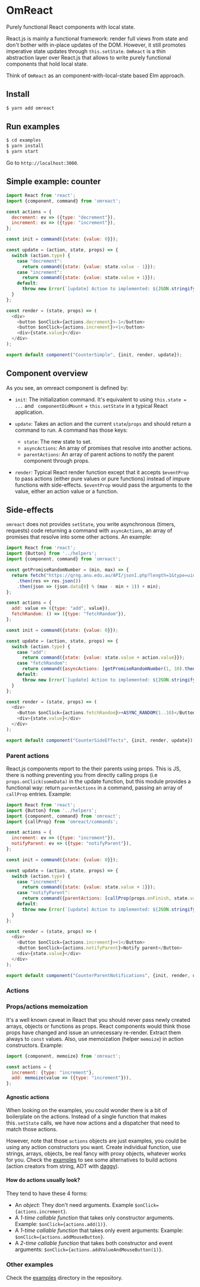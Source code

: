 # OmReact

Purely functional React components with local state.

React.js is mainly a functional framework: render full views from state and don't bother with in-place updates of the DOM. However, it still promotes imperative state updates through `this.setState`. `OmReact` is a thin abstraction layer over React.js that allows to write purely functional components that hold local state.

Think of `OmReact` as an component-with-local-state based Elm approach.

## Install

```sh
$ yarn add omreact
```

## Run examples

```sh
$ cd examples
$ yarn install
$ yarn start
```

Go to `http://localhost:3000`.

## Simple example: counter

```js
import React from 'react';
import {component, command} from 'omreact';

const actions = {
  decrement: ev => ({type: "decrement"}),
  increment: ev => ({type: "increment"}),
};

const init = command({state: {value: 0}});

const update = (action, state, props) => {
  switch (action.type) {
    case "decrement":
      return command({state: {value: state.value - 1}});
    case "increment":
      return command({state: {value: state.value + 1}});
    default:
      throw new Error(`[update] Action to implemented: ${JSON.stringify(action)}`);
  }
};

const render = (state, props) => (
  <div>
    <button $onClick={actions.decrement}>-1</button>
    <button $onClick={actions.increment}>+1</button>
    <div>{state.value}</div>
  </div>
);

export default component("CounterSimple", {init, render, update});
```

## Component overview

As you see, an omreact component is defined by:

- `init`: The initialization command. It's equivalent to using `this.state = ...` and ` componentDidMount` + `this.setState` in a typical React application.

- `update`: Takes an action and the current `state`/`props` and should return a command to run. A command has those keys:

  - `state`: The new state to set.
  - `asyncActions`: An array of promises that resolve into another actions.
  - `parentActions`: An array of parent actions to notify the parent component through props.

- `render`: Typical React render function except that it accepts `$eventProp` to pass actions (either pure values or pure functions) instead of impure functions with side-effects. `$eventProp` would pass the arguments to the value, either an action value or a function.

## Side-effects

`omreact` does not provides `setState`, you write asynchronous (timers, requests) code returning a command with `asyncActions`, an array of promises that resolve into some other actions. An example:

```js
import React from 'react';
import {Button} from '../helpers';
import {component, command} from 'omreact';

const getPromiseRandomNumber = (min, max) => {
  return fetch("https://qrng.anu.edu.au/API/jsonI.php?length=1&type=uint16")
    .then(res => res.json())
    .then(json => (json.data[0] % (max - min + 1)) + min);
};

const actions = {
  add: value => ({type: "add", value}),
  fetchRandom: () => ({type: "fetchRandom"}),
};

const init = command({state: {value: 0}});

const update = (action, state, props) => {
  switch (action.type) {
    case "add":
      return command({state: {value: state.value + action.value}});
    case "fetchRandom":
      return command({asyncActions: [getPromiseRandomNumber(1, 10).then(actions.add)]});
    default:
      throw new Error(`[update] Action to implemented: ${JSON.stringify(action)}`);
  }
};

const render = (state, props) => (
  <div>
    <Button $onClick={actions.fetchRandom}>+ASYNC_RANDOM(1..10)</Button>
    <div>{state.value}</div>
  </div>
);

export default component("CounterSideEffects", {init, render, update});
```

### Parent actions

React.js components report to the their parents using props. This is JS, there is nothing preventing you from directly calling props (i.e `props.onClick(someData)` in the update function, but this module provides a functional way: return `parentActions` in a command, passing an array of `callProp` entries. Example:

```js
import React from 'react';
import {Button} from '../helpers';
import {component, command} from 'omreact';
import {callProp} from 'omreact/commands';

const actions = {
  increment: ev => ({type: "increment"}),
  notifyParent: ev => ({type: "notifyParent"}),
};

const init = command({state: {value: 0}});

const update = (action, state, props) => {
  switch (action.type) {
    case "increment":
      return command({state: {value: state.value + 1}});
    case "notifyParent":
      return command({parentActions: [callProp(props.onFinish, state.value)]});
    default:
      throw new Error(`[update] Action to implemented: ${JSON.stringify(action)}`);
  }
};

const render = (state, props) => (
  <div>
    <Button $onClick={actions.increment}>+1</Button>
    <Button $onClick={actions.notifyParent}>Notify parent</Button>
    <div>{state.value}</div>
  </div>
);

export default component("CounterParentNotifications", {init, render, update});
```

### Actions

### Props/actions memoization

It's a well known caveat in React that you should never pass newly created arrays, objects or functions as props. React components would think those props have changed and issue an unnecessary re-render. Extract them always to `const` values. Also, use memoization (helper `memoize`) in action constructors. Example:

```js
import {component, memoize} from 'omreact';

const actions = {
  increment: {type: "increment"},
  add: memoize(value => ({type: "increment"})),
};
```

#### Agnostic actions

When looking on the examples, you could wonder there is a bit of boilerplate on the actions. Instead of a single function that makes this`.setState` calls, we have now actions and a dispatcher that need to match those actions.

However, note that those `actions` objects are just examples, you could be using any action constructors you want. Create individual function, use strings, arrays, objects, be real fancy with proxy objects, whatever works for you. Check the [examples](examples/src) to see some alternatives to build actions (action creators from string, ADT with [daggy](https://github.com/fantasyland/daggy)).

#### How do actions usually look?

They tend to have these 4 forms:

- An _object_: They don't need arguments. Example `$onClick={actions.increment}`.
- A _1-time callable function_ that takes only constructor arguments. Example: `$onClick={actions.add(1)}`.
- A _1-time callable function_ that takes only event arguments: Example: `$onClick={actions.addMouseButton}`.
- A _2-time callable function_ that takes both constructor and event arguments: `$onClick={actions.addValueAndMouseButton(1)}`.

### Other examples

Check the [examples](examples/src) directory in the repository.
